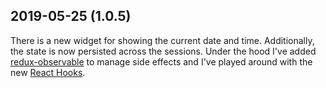 ## 2019-05-25 (1.0.5)

There is a new widget for showing the current date and time. Additionally, the state is now persisted across the sessions. Under the hood I've added [redux-observable](https://github.com/redux-observable/redux-observable) to manage side effects and I've played around with the new [React Hooks](https://reactjs.org/../hooks-intro.html).
